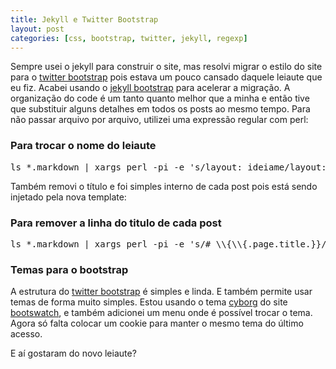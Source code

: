 ```yaml
---
title: Jekyll e Twitter Bootstrap
layout: post
categories: [css, bootstrap, twitter, jekyll, regexp]
---
```


Sempre usei o jekyll para construir o site, mas resolvi migrar o estilo do site para o [twitter bootstrap][tb] pois estava um pouco cansado daquele leiaute que eu fiz. Acabei usando o [jekyll bootstrap][jb] para acelerar a  migração. A organização do code é um tanto quanto melhor que a minha e então tive que substituir alguns detalhes em todos os posts ao mesmo tempo. Para não passar arquivo por arquivo, utilizei uma expressão regular com perl:

### Para trocar o nome do leiaute

<pre class="prettyprint sh">
ls *.markdown | xargs perl -pi -e 's/layout: ideiame/layout: post/g'
</pre>

Também removi o título e foi simples interno de cada post pois está sendo injetado pela nova template:

### Para remover a linha do titulo de cada post

<pre class="prettyprint sh">
ls *.markdown | xargs perl -pi -e 's/# \\{\\{.page.title.}}//g'
</pre>

### Temas para o bootstrap

A estrutura do [twitter bootstrap][tb] é simples e linda. E também permite usar temas de forma muito simples. Estou usando o tema [cyborg] do site [bootswatch], e também adicionei um menu onde é possível trocar o tema. Agora só falta colocar um cookie para manter o mesmo tema do último acesso.

E aí gostaram do novo leiaute?

[tb]: http://twitter.github.io/bootstrap/
[jb]: http://jekyllbootstrap.com/
[bootswatch]: http://bootswatch.com/
[cyborg]: http://bootswatch.com/cyborg/
